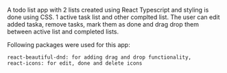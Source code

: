 A todo list app with 2 lists created using React Typescript and styling is done using CSS. 1 active task list and other complted list.
The user can edit added taska, remove tasks, mark them as done and drag drop them between active list and completed lists.

Following packages were used for this app:

    react-beautiful-dnd: for adding drag and drop functionality,
    react-icons: for edit, done and delete icons
